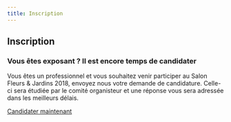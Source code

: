 ```yaml
---
title: Inscription
---
```


## Inscription
### Vous êtes exposant ? Il est encore temps de candidater

Vous êtes un professionnel et vous souhaitez venir participer au Salon Fleurs & Jardins 2018, envoyez nous votre demande de candidature. Celle-ci sera étudiée par le comité organisteur et une réponse vous sera adressée dans les meilleurs délais.

<a href="mailto:salonfleursetjardins@levaudreuil.fr?subject=[Fleurs et Jardins] - Demande de candidature" class="button">Candidater maintenant</a>
